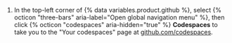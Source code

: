 1. In the top-left corner of {% data variables.product.github %}, select {% octicon "three-bars" aria-label="Open global navigation menu" %}, then click {% octicon "codespaces" aria-hidden="true" %} **Codespaces** to take you to the "Your codespaces" page at [github.com/codespaces](https://github.com/codespaces).
